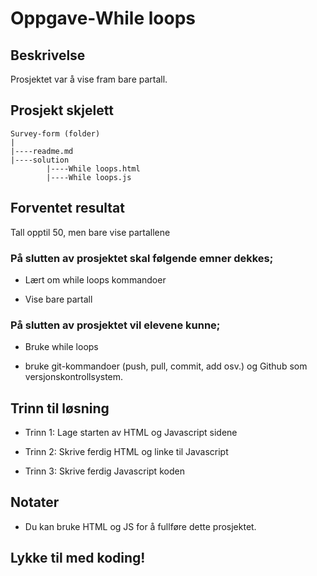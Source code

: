 # Oppgave-While loops

## Beskrivelse
Prosjektet var å vise fram bare partall.

## Prosjekt skjelett 

```
Survey-form (folder)
|
|----readme.md                   
|----solution
        |----While loops.html  
        |----While loops.js   
```

## Forventet resultat

Tall opptil 50, men bare vise partallene


### På slutten av prosjektet skal følgende emner dekkes;

- Lært om while loops kommandoer

- Vise bare partall


### På slutten av prosjektet vil elevene kunne;

- Bruke while loops

- bruke git-kommandoer (push, pull, commit, add osv.) og Github som versjonskontrollsystem.

## Trinn til løsning
  
- Trinn 1: Lage starten av HTML og Javascript sidene

- Trinn 2: Skrive ferdig HTML og linke til Javascript

- Trinn 3: Skrive ferdig Javascript koden

## Notater

- Du kan bruke HTML og JS for å fullføre dette prosjektet.


## Lykke til med koding!

